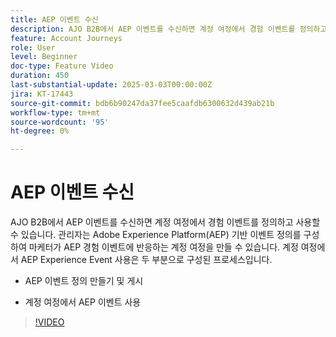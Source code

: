 ```yaml
---
title: AEP 이벤트 수신
description: AJO B2B에서 AEP 이벤트를 수신하면 계정 여정에서 경험 이벤트를 정의하고 사용할 수 있습니다.
feature: Account Journeys
role: User
level: Beginner
doc-type: Feature Video
duration: 450
last-substantial-update: 2025-03-03T00:00:00Z
jira: KT-17443
source-git-commit: bdb6b90247da37fee5caafdb6300632d439ab21b
workflow-type: tm+mt
source-wordcount: '95'
ht-degree: 0%

---
```



# AEP 이벤트 수신

AJO B2B에서 AEP 이벤트를 수신하면 계정 여정에서 경험 이벤트를 정의하고 사용할 수 있습니다. 관리자는 Adobe Experience Platform(AEP) 기반 이벤트 정의를 구성하여 마케터가 AEP 경험 이벤트에 반응하는 계정 여정을 만들 수 있습니다. 계정 여정에서 AEP Experience Event 사용은 두 부분으로 구성된 프로세스입니다.

* AEP 이벤트 정의 만들기 및 게시

* 계정 여정에서 AEP 이벤트 사용

>[!VIDEO](https://video.tv.adobe.com/v/3448690/?learn=on&enablevpops&captions=kor)

